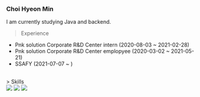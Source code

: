 ### Choi Hyeon Min

I am currently studying Java and backend.

> Experience
- Pnk solution Corporate R&D Center intern (2020-08-03 ~ 2021-02-28)
- Pnk solution Corporate R&D Center emplopyee (2020-03-02 ~ 2021-05-21)
- SSAFY (2021-07-07 ~  )
<br>
> Skills
<div align="left">
<img src="https://img.shields.io/badge/-Java-007396?style=flat&logo=Java"> <img src="https://img.shields.io/badge/-Unity-000000?style=flat&logo=Unity">
<img src="https://img.shields.io/badge/-C Sharp-239120?style=flat&logo=-CSharp">
</div> 










<!--
**hmhmchm/hmhmchm** is a ✨ _special_ ✨ repository because its `README.md` (this file) appears on your GitHub profile.

Here are some ideas to get you started:

- 🔭 I’m currently working on ...
- 🌱 I’m currently learning ...
- 👯 I’m looking to collaborate on ...
- 🤔 I’m looking for help with ...
- 💬 Ask me about ...
- 📫 How to reach me: ...
- 😄 Pronouns: ...
- ⚡ Fun fact: ...
--> 
